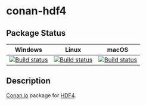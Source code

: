 # conan-hdf4

## Package Status

| Windows | Linux | macOS |
|:-------:|:-----:|:-----:|
|[![Build status](https://ci.appveyor.com/api/projects/status/qd9j0hda584guorx/branch/testing%2F4.2.15?svg=true)](https://ci.appveyor.com/project/SpaceIm/conan-hdf4)|[![Build status](https://github.com/SpaceIm/conan-hdf4/workflows/.github/workflows/linux.yml/badge.svg?branch=testing%2F4.2.15)](https://github.com/SpaceIm/conan-hdf4/actions/workflows/linux.yml?query=branch%3Atesting%2F4.2.15)|[![Build status](https://github.com/SpaceIm/conan-hdf4/workflows/.github/workflows/macos.yml/badge.svg?branch=testing%2F4.2.15)](https://github.com/SpaceIm/conan-hdf4/actions/workflows/macos.yml?query=branch%3Atesting%2F4.2.15)|

## Description

[Conan.io](https://conan.io) package for [HDF4](https://portal.hdfgroup.org/display/HDF4/HDF4).
